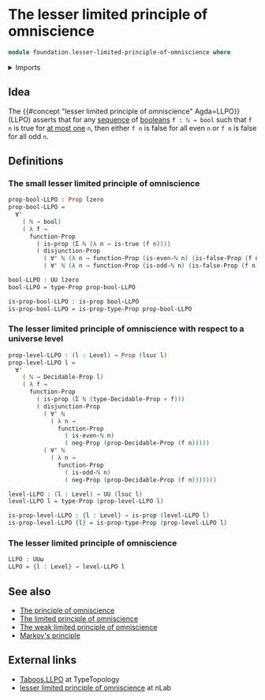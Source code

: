 # The lesser limited principle of omniscience

```agda
module foundation.lesser-limited-principle-of-omniscience where
```

<details><summary>Imports</summary>

```agda
open import elementary-number-theory.natural-numbers
open import elementary-number-theory.parity-natural-numbers

open import foundation.booleans
open import foundation.dependent-pair-types
open import foundation.disjunction
open import foundation.negation
open import foundation.universal-quantification
open import foundation.universe-levels

open import foundation-core.decidable-propositions
open import foundation-core.fibers-of-maps
open import foundation-core.function-types
open import foundation-core.propositions
open import foundation-core.sets
```

</details>

## Idea

The {{#concept "lesser limited principle of omniscience" Agda=LLPO}} (LLPO)
asserts that for any [sequence](foundation.sequences.md) of
[booleans](foundation.booleans.md) `f : ℕ → bool` such that `f n` is true for
[at most one](foundation-core.propositions.md) `n`, then either `f n` is false
for all even `n` or `f n` is false for all odd `n`.

## Definitions

### The small lesser limited principle of omniscience

```agda
prop-bool-LLPO : Prop lzero
prop-bool-LLPO =
  ∀'
    ( ℕ → bool)
    ( λ f →
      function-Prop
        ( is-prop (Σ ℕ (λ n → is-true (f n))))
        ( disjunction-Prop
          ( ∀' ℕ (λ n → function-Prop (is-even-ℕ n) (is-false-Prop (f n))))
          ( ∀' ℕ (λ n → function-Prop (is-odd-ℕ n) (is-false-Prop (f n))))))

bool-LLPO : UU lzero
bool-LLPO = type-Prop prop-bool-LLPO

is-prop-bool-LLPO : is-prop bool-LLPO
is-prop-bool-LLPO = is-prop-type-Prop prop-bool-LLPO
```

### The lesser limited principle of omniscience with respect to a universe level

```agda
prop-level-LLPO : (l : Level) → Prop (lsuc l)
prop-level-LLPO l =
  ∀'
    ( ℕ → Decidable-Prop l)
    ( λ f →
      function-Prop
        ( is-prop (Σ ℕ (type-Decidable-Prop ∘ f)))
        ( disjunction-Prop
          ( ∀' ℕ
            ( λ n →
              function-Prop
                ( is-even-ℕ n)
                ( neg-Prop (prop-Decidable-Prop (f n)))))
          ( ∀' ℕ
            ( λ n →
              function-Prop
                ( is-odd-ℕ n)
                ( neg-Prop (prop-Decidable-Prop (f n)))))))

level-LLPO : (l : Level) → UU (lsuc l)
level-LLPO l = type-Prop (prop-level-LLPO l)

is-prop-level-LLPO : {l : Level} → is-prop (level-LLPO l)
is-prop-level-LLPO {l} = is-prop-type-Prop (prop-level-LLPO l)
```

### The lesser limited principle of omniscience

```agda
LLPO : UUω
LLPO = {l : Level} → level-LLPO l
```

## See also

- [The principle of omniscience](foundation.principle-of-omniscience.md)
- [The limited principle of omniscience](foundation.limited-principle-of-omniscience.md)
- [The weak limited principle of omniscience](foundation.weak-limited-principle-of-omniscience.md)
- [Markov's principle](logic.markovs-principle.md)

## External links

- [Taboos.LLPO](https://martinescardo.github.io/TypeTopology/Taboos.LLPO.html)
  at TypeTopology
- [lesser limited principle of omniscience](https://ncatlab.org/nlab/show/lesser+limited+principle+of+omniscience)
  at $n$Lab
